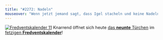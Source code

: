 ```yaml
---
title: "#2272: Nadeln"
mouseover: "Wenn jetzt jemand sagt, dass Igel stacheln und keine Nadeln haben, drohe ich spontan mit einem Kaktus-Comic."
---
```


<a href="http://www.fonflatter.de/der-fetzige-fredventskalender-2011/" title="Fredventskalender 11"><img src="http://www.fonflatter.de/adv11/fredventskalender_banner.png" alt="Fredventskalender 11" /></a>
Knarrend öffnet sich heute <a href="http://www.fonflatter.de/2011/12/09/das-9-turchen" title="Fredventskalender 2011">das <strong>neunte</strong> Türchen</a> im <a href="http://www.fonflatter.de/der-fetzige-fredventskalender-2011/" title="Fredventskalender 2011">fetzigen <strong>Fredventskalender</strong></a>!


